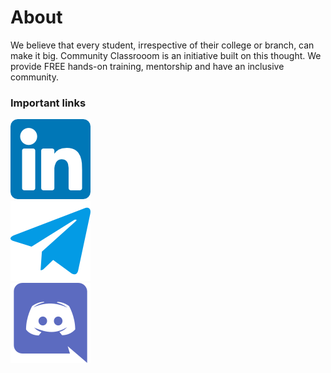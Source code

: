 # **About**
We believe that every student, irrespective of their college or branch, can make it big. Community Classrooom is an initiative built on this thought. We provide FREE hands-on training, mentorship and have an inclusive community.



### Important links
[![alt LinkedIn](./assets/linkedin-128.png)](https://www.linkedin.com/company/commclassroom/)\
[![alt Telegram](./assets/telegram-128.png)](https://telegram.im/@commclassroom)\
[![alt Discord](./assets/discord-128.png)](https://discord.gg/K9kxUXvfND)

